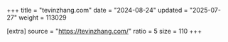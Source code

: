 +++
title = "tevinzhang.com"
date = "2024-08-24"
updated = "2025-07-27"
weight = 113029

[extra]
source = "https://tevinzhang.com/"
ratio = 5
size = 110
+++
